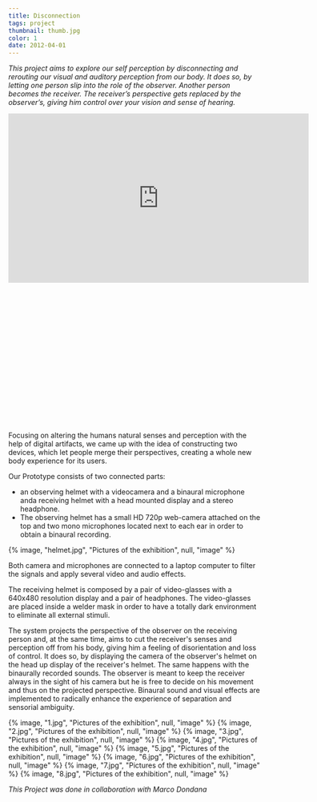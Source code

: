 ```yaml
---
title: Disconnection
tags: project
thumbnail: thumb.jpg
color: 1
date: 2012-04-01
---
```

*This project aims to explore our self perception by disconnecting and rerouting our visual and auditory perception from our body. It does so, by letting one person slip into the role of the observer. Another person becomes the receiver. The receiver’s perspective gets replaced by the observer’s, giving him control over your vision and sense of hearing.*

<span class="more"></span>

<div class="iframe-with-asp" style="padding-bottom: 56%;">
  <iframe src="http://player.vimeo.com/video/57468923?byline=0&amp;color=ff9933" width="600" height="338" frameborder="0" webkitallowfullscreen="" mozallowfullscreen="" allowfullscreen=""></iframe>
</div>

Focusing on altering the humans natural senses and perception with the help of digital artifacts, we came up with the idea of constructing two devices, which let people merge their perspectives, creating a whole new body experience for its users.

Our Prototype consists of two connected parts: 
  * an observing helmet with a videocamera and a binaural microphone anda receiving helmet with a head mounted display and a stereo headphone.
  * The observing helmet has a small HD 720p web-camera attached on the top and two mono microphones located next to each ear in order to obtain a binaural recording. 

{% image, "helmet.jpg", "Pictures of the exhibition", null, "image" %}

Both camera and microphones are connected to a laptop computer to filter the signals and apply several video and audio effects.

The receiving helmet is composed by a pair of video-glasses with a 640x480 resolution display and a pair of headphones. The video-glasses are placed inside a welder mask in order to have a totally dark environment to eliminate all external stimuli.

The system projects the perspective of the observer on the receiving person and, at the same time, aims to cut the receiver's senses and perception off from his body, giving him a feeling of disorientation and loss of control. It does so, by displaying the camera of the observer's helmet on the head up display of the receiver's helmet. The same happens with the binaurally recorded sounds.
The observer is meant to keep the receiver always in the sight of his camera but he is free to decide on his movement and thus on the projected perspective. Binaural sound and visual effects are implemented to radically enhance the experience of separation and sensorial ambiguity.

<div class="gallery">
  {% image, "1.jpg", "Pictures of the exhibition", null, "image" %}
  {% image, "2.jpg", "Pictures of the exhibition", null, "image" %}
  {% image, "3.jpg", "Pictures of the exhibition", null, "image" %}
  {% image, "4.jpg", "Pictures of the exhibition", null, "image" %}
  {% image, "5.jpg", "Pictures of the exhibition", null, "image" %}
  {% image, "6.jpg", "Pictures of the exhibition", null, "image" %}
  {% image, "7.jpg", "Pictures of the exhibition", null, "image" %}
  {% image, "8.jpg", "Pictures of the exhibition", null, "image" %}
</div>
	
*This Project was done in collaboration with Marco Dondana*